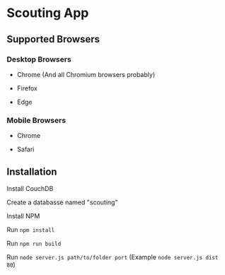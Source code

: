 # Scouting App

## Supported Browsers
### Desktop Browsers
* Chrome (And all Chromium browsers probably)

* Firefox

* Edge

### Mobile Browsers
* Chrome

* Safari


## Installation
Install CouchDB

Create a databasse named "scouting"

Install NPM

Run `npm install`

Run `npm run build`

Run `node server.js path/to/folder port` (Example `node server.js dist 80`)
